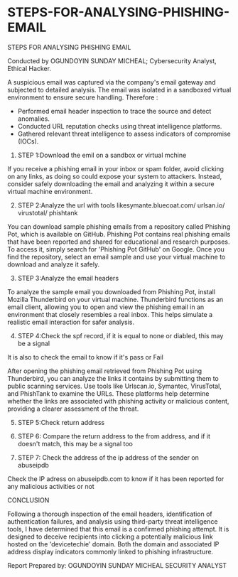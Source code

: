 # STEPS-FOR-ANALYSING-PHISHING-EMAIL

STEPS FOR ANALYSING PHISHING EMAIL

Conducted by OGUNDOYIN SUNDAY MICHEAL; Cybersecurity Analyst, Ethical Hacker.

A suspicious email was captured via the company's email gateway and subjected to detailed analysis. The email was isolated in a sandboxed virtual environment to ensure secure handling.
Therefore :

* Performed email header inspection to trace the source and detect anomalies.
* Conducted URL reputation checks using threat intelligence platforms.
* Gathered relevant threat intelligence to assess indicators of compromise (IOCs).



1. STEP 1:Download the emil on a sandbox or virtual mchine

If you receive a phishing email in your inbox or spam folder, avoid clicking on any links, as doing so could expose your system to attackers. Instead, consider safely downloading the email and analyzing it within a secure virtual machine environment.

2. STEP 2:Analyze the url with tools likesymante.bluecoat.com/ urlsan.io/ virustotal/ phishtank

You can download sample phishing emails from a repository called Phishing Pot, which is available on GitHub. Phishing Pot contains real phishing emails that have been reported and shared for educational and research purposes. To access it, simply search for 'Phishing Pot GitHub' on Google. Once you find the repository, select an email sample and use your virtual machine to download and analyze it safely.


3. STEP 3:Analyze the email headers

To analyze the sample email you downloaded from Phishing Pot, install Mozilla Thunderbird on your virtual machine. Thunderbird functions as an email client, allowing you to open and view the phishing email in an environment that closely resembles a real inbox. This helps simulate a realistic email interaction for safer analysis.

4. STEP 4:Check the spf record, if it is equal to none or diabled, this may be a signal

It is also to check the email to know if it's pass or Fail

After opening the phishing email retrieved from Phishing Pot using Thunderbird, you can analyze the links it contains by submitting them to public scanning services. Use tools like Urlscan.io, Symantec, VirusTotal, and PhishTank to examine the URLs. These platforms help determine whether the links are associated with phishing activity or malicious content, providing a clearer assessment of the threat.


5. STEP 5:Check return address


6. STEP 6: Compare the return address to the from address, and if it doesn't match, this may be a signal too


7. STEP 7: Check the address of the ip address of the sender on  abuseipdb

Check the IP adress on abuseipdb.com to know if it has been reported for any malicious activities or not

CONCLUSION

Following a thorough inspection of the email headers, identification of authentication failures, and analysis using third-party threat intelligence tools, I have determined that this email is a confirmed phishing attempt. It is designed to deceive recipients into clicking a potentially malicious link hosted on the 'devicetechie' domain. Both the domain and associated IP address display indicators commonly linked to phishing infrastructure.

Report Prepared by:
OGUNDOYIN SUNDAY MICHEAL
SECURITY ANALYST
